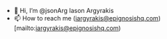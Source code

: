 - 👋 Hi, I’m @jsonArg Iason Argyrakis 
- 📫 How to reach me (iargyrakis@epignosishq.com)[mailto:iargyrakis@epignosishq.com)

<!---
jsonArg/jsonArg is a ✨ special ✨ repository because its `README.md` (this file) appears on your GitHub profile.
You can click the Preview link to take a look at your changes.
--->
